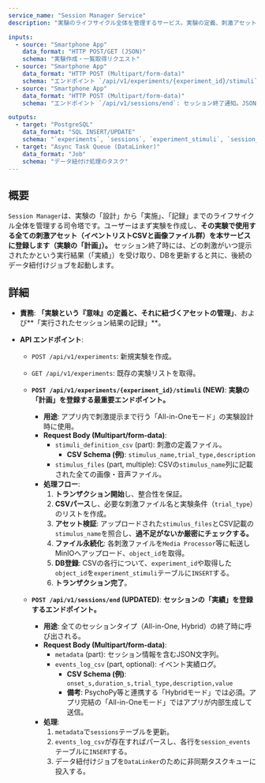 ```yaml
---
service_name: "Session Manager Service"
description: "実験のライフサイクル全体を管理するサービス。実験の定義、刺激アセット（画像、イベントリスト）の登録、セッション結果の記録を担う。"

inputs:
  - source: "Smartphone App"
    data_format: "HTTP POST/GET (JSON)"
    schema: "実験作成・一覧取得リクエスト"
  - source: "Smartphone App"
    data_format: "HTTP POST (Multipart/form-data)"
    schema: "エンドポイント `/api/v1/experiments/{experiment_id}/stimuli`: 実験で使用する刺激アセット（イベントリストCSVと全ての画像ファイル）の一括アップロード。"
  - source: "Smartphone App"
    data_format: "HTTP POST (Multipart/form-data)"
    schema: "エンドポイント `/api/v1/sessions/end`: セッション終了通知。JSONパートにセッションメタデータ、ファイルパートに実績イベントログ(CSV)を含む。"

outputs:
  - target: "PostgreSQL"
    data_format: "SQL INSERT/UPDATE"
    schema: "`experiments`, `sessions`, `experiment_stimuli`, `session_events`テーブルへの書き込み"
  - target: "Async Task Queue (DataLinker)"
    data_format: "Job"
    schema: "データ紐付け処理のタスク"
---
```


## 概要

`Session Manager`は、実験の「設計」から「実施」、「記録」までのライフサイクル全体を管理する司令塔です。ユーザーはまず実験を作成し、**その実験で使用する全ての刺激アセット（イベントリストCSVと画像ファイル群）を本サービスに登録します（実験の「計画」）。** セッション終了時には、どの刺激がいつ提示されたかという実行結果（「実績」）を受け取り、DBを更新すると共に、後続のデータ紐付けジョブを起動します。

## 詳細

- **責務**: **「実験という『意味』の定義と、それに紐づくアセットの管理」**、および**「実行されたセッション結果の記録」**。

- **API エンドポイント**:

  - `POST /api/v1/experiments`: 新規実験を作成。
  - `GET /api/v1/experiments`: 既存の実験リストを取得。
  - **`POST /api/v1/experiments/{experiment_id}/stimuli` (NEW)**: **実験の「計画」を登録する最重要エンドポイント。**
    - **用途**: アプリ内で刺激提示まで行う「All-in-Oneモード」の実験設計時に使用。
    - **Request Body (Multipart/form-data)**:
      - `stimuli_definition_csv` (part): 刺激の定義ファイル。
        - **CSV Schema (例)**: `stimulus_name,trial_type,description`
      - `stimulus_files` (part, multiple): CSVの`stimulus_name`列に記載された全ての画像・音声ファイル。
    - **処理フロー**:
      1. **トランザクション開始**し、整合性を保証。
      2. **CSVパース**し、必要な刺激ファイル名と実験条件（`trial_type`）のリストを作成。
      3. **アセット検証**: アップロードされた`stimulus_files`とCSV記載の`stimulus_name`を照合し、**過不足がないか厳密にチェックする。**
      4. **ファイル永続化**: 各刺激ファイルを`Media Processor`等に転送しMinIOへアップロード、`object_id`を取得。
      5. **DB登録**: CSVの各行について、`experiment_id`や取得した`object_id`を`experiment_stimuli`テーブルに`INSERT`する。
      6. **トランザクション完了**。

  - **`POST /api/v1/sessions/end` (UPDATED)**: **セッションの「実績」を登録するエンドポイント。**
    - **用途**: 全てのセッションタイプ（All-in-One, Hybrid）の終了時に呼び出される。
    - **Request Body (Multipart/form-data)**:
      - `metadata` (part): セッション情報を含むJSON文字列。
      - `events_log_csv` (part, optional): イベント実績ログ。
        - **CSV Schema (例)**: `onset_s,duration_s,trial_type,description,value`
        - **備考**: PsychoPy等と連携する「Hybridモード」では必須。アプリ完結の「All-in-Oneモード」ではアプリが内部生成して送信。
    - **処理**:
      1. `metadata`で`sessions`テーブルを更新。
      2. `events_log_csv`が存在すればパースし、各行を`session_events`テーブルに`INSERT`する。
      3. データ紐付けジョブを`DataLinker`のために非同期タスクキューに投入する。
